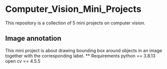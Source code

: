 # Computer_Vision_Mini_Projects  
This repository is a collection of 5 mini projects on computer vision.

## Image annotation
This mini project is about drawing bounding box around objects in an image together with the corresponding label.
** Requirements
python == 3.8.13
open cv == 4.5.5


 
